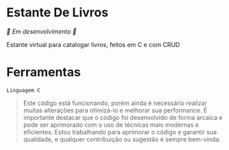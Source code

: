# Estante De Livros
*🚧 Em desenvolvimento 🚧* 

Estante virtual para catalogar livros, feitos em C e com CRUD

# Ferramentas
    Linguagem C

> Este código está funcionando, porém ainda é necessário realizar muitas alterações para otimizá-lo e melhorar sua performance. É importante destacar que o código foi desenvolvido de forma arcaica e pode ser aprimorado com o uso de técnicas mais modernas e eficientes. Estou trabalhando para aprimorar o código e garantir sua qualidade, e qualquer contribuição ou sugestão é sempre bem-vinda.
